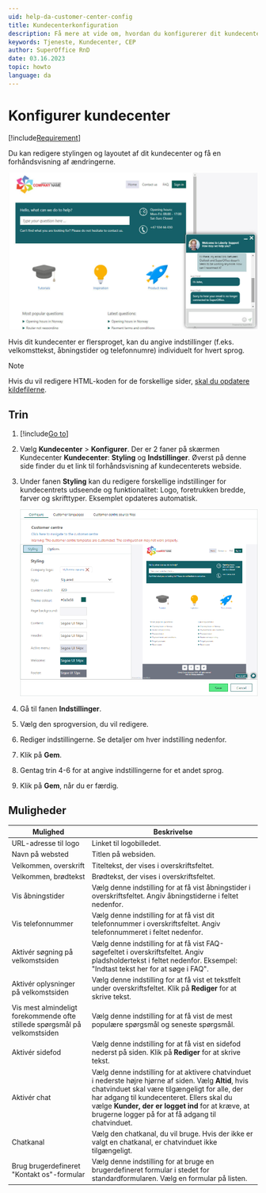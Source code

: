 ```yaml
---
uid: help-da-customer-center-config
title: Kundecenterkonfiguration
description: Få mere at vide om, hvordan du konfigurerer dit kundecenter, i denne vejledning.
keywords: Tjeneste, Kundecenter, CEP
author: SuperOffice RnD
date: 03.16.2023
topic: howto
language: da
---
```


# Konfigurer kundecenter <i class="ph ph-question" aria-label="Question mark"></i>

[!include[Requirement](../../learn/includes/req-cep.md)]

Du kan redigere stylingen og layoutet af dit kundecenter og få en forhåndsvisning af ændringerne.

![Konfigurer chatwidgetten i dit kundecenter, så kunderne kan chatte med dig, mens de besøger dit website -screenshot][img2]

Hvis dit kundecenter er flersproget, kan du angive indstillinger (f.eks. velkomsttekst, åbningstider og telefonnumre) individuelt for hvert sprog.

> [!NOTE]
> Hvis du vil redigere HTML-koden for de forskellige sider, [skal du opdatere kildefilerne][1].

## Trin

1. [!include[Go to](../../learn/includes/goto-sm.md)]

1. Vælg **Kundecenter** > **Konfigurer**. Der er 2 faner på skærmen Kundecenter **Kundecenter**: **Styling** og **Indstillinger**. Øverst på denne side finder du et link til forhåndsvisning af kundecenterets webside.

1. Under fanen **Styling** kan du redigere forskellige indstillinger for kundecentrets udseende og funktionalitet: Logo, foretrukken bredde, farver og skrifttyper. Eksemplet opdateres automatisk.

    ![Forhåndsvisning af dine kundecentersider -screenshot][img3]

1. Gå til fanen **Indstillinger**.

1. Vælg den sprogversion, du vil redigere.

1. Rediger indstillingerne. Se detaljer om hver indstilling nedenfor.

1. Klik på **Gem**.

1. Gentag trin 4-6 for at angive indstillingerne for et andet sprog.

1. Klik på **Gem**, når du er færdig.

## Muligheder

| Mulighed | Beskrivelse |
|---|---|
| URL-adresse til logo | Linket til logobilledet. |
| Navn på websted | Titlen på websiden. |
| Velkommen, overskrift | Titeltekst, der vises i overskriftsfeltet. |
| Velkommen, brødtekst | Brødtekst, der vises i overskriftsfeltet. |
| Vis åbningstider | Vælg denne indstilling for at få vist åbningstider i overskriftsfeltet. Angiv åbningstiderne i feltet nedenfor. |
| Vis telefonnummer | Vælg denne indstilling for at få vist dit telefonnummer i overskriftsfeltet. Angiv telefonnummeret i feltet nedenfor. |
| Aktivér søgning på velkomstsiden | Vælg denne indstilling for at få vist FAQ-søgefeltet i overskriftsfeltet. Angiv pladsholdertekst i feltet nedenfor. Eksempel: "Indtast tekst her for at søge i FAQ". |
| Aktivér oplysninger på velkomstsiden | Vælg denne indstilling for at få vist et tekstfelt under overskriftsfeltet. Klik på **Rediger** for at skrive tekst. |
| Vis mest almindeligt forekommende ofte stillede spørgsmål på velkomstsiden | Vælg denne indstilling for at få vist de mest populære spørgsmål og seneste spørgsmål. |
| Aktivér sidefod | Vælg denne indstilling for at få vist en sidefod nederst på siden. Klik på **Rediger** for at skrive tekst. |
| Aktivér chat | Vælg denne indstilling for at aktivere chatvinduet i nederste højre hjørne af siden. Vælg **Altid**, hvis chatvinduet skal være tilgængeligt for alle, der har adgang til kundecenteret. Ellers skal du vælge **Kunder, der er logget ind** for at kræve, at brugerne logger på for at få adgang til chatvinduet. |
| Chatkanal | Vælg den chatkanal, du vil bruge. Hvis der ikke er valgt en chatkanal, er chatvinduet ikke tilgængeligt. |
| Brug brugerdefineret "Kontakt os"-formular | Vælg denne indstilling for at bruge en brugerdefineret formular i stedet for standardformularen. Vælg en formular på listen.|

<!-- Referenced links -->
[1]: edit.md

<!-- Referenced images -->
[img2]: ../../../media/loc/en/customer-center/customer-centre-chat-with-agents.jpg
[img3]: ../../../media/loc/en/customer-center/config-cust-centre.png
